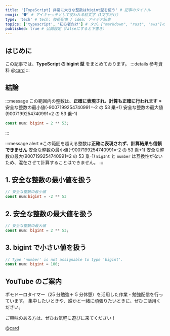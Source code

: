 ```yaml
---
title: '[TypeScript] 非常に大きな整数はbigint型を使う' # 記事のタイトル
emoji: '🛡' # アイキャッチとして使われる絵文字（1文字だけ）
type: 'tech' # tech: 技術記事 / idea: アイデア記事
topics: ['typescript', '初心者向け'] # タグ。["markdown", "rust", "aws"]のように指定する
published: true # 公開設定（falseにすると下書き）
---
```


## はじめに

この記事では、**TypeScript の bigint 型** をまとめております。
:::details 参考資料
@[card](https://www.oreilly.co.jp/books/9784873119045/)
:::

## 結論

:::message
この範囲内の整数は、**正確に表現され、計算も正確に行われます**
※安全な整数の最小値(-9007199254740991=-2 の 53 乗+1) 安全な整数の最大値(9007199254740991=2 の 53 乗-1)

```ts
const num: bigint = 2 ** 53;
```

:::

:::message alert
※この範囲を超える整数は**正確に表現されず、計算結果も信頼できません**
安全な整数の最小値(-9007199254740991=-2 の 53 乗+1) 安全な整数の最大(9007199254740991=2 の 53 乗-1)
`BigInt` と `number` は互換性がないため、混在させて計算することはできません。
:::

## 1. 安全な整数の最小値を扱う

```ts
// 安全な整数の最小値
const num:bigint = -2 ** 53
```

## 2. 安全な整数の最大値を扱う

```ts
// 安全な整数の最大値
const num: bigint = 2 ** 53;
```

## 3. bigint で小さい値を扱う

```ts
// Type 'number' is not assignable to type 'bigint'.
const num: bigint = 100;
```

## YouTube のご案内

ポモドーロタイマー（25 分勉強＋ 5 分休憩）を活用した作業・勉強配信を行っています。
集中したいときや、誰かと一緒に頑張りたいときに、ぜひご活用ください。

ご興味のある方は、ぜひお気軽に遊びに来てください！

@[card](https://www.youtube.com/@aew2sbee)
